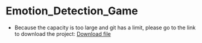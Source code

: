 # Emotion_Detection_Game

- Because the capacity is too large and git has a limit, please go to the link to download the project:
[Download file](https://drive.google.com/file/d/1Y-xt0_7e-0ojhmD9OevPJQbAzgDADy8R/view?usp=sharing)


